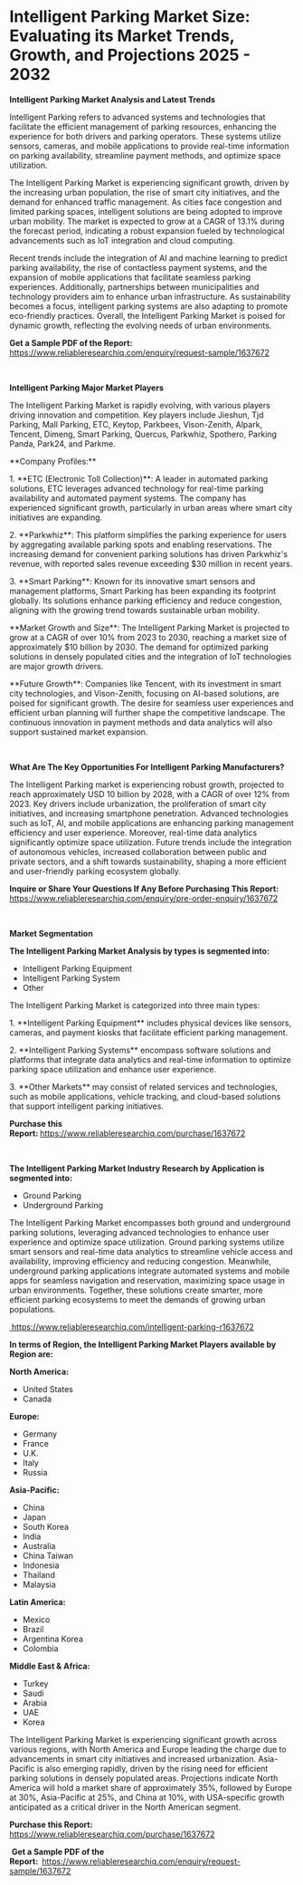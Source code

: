 <p><h1>Intelligent Parking Market Size: Evaluating its Market Trends, Growth, and Projections 2025 - 2032</h1></p><p><strong>Intelligent Parking Market Analysis and Latest Trends</strong></p>
<p><p>Intelligent Parking refers to advanced systems and technologies that facilitate the efficient management of parking resources, enhancing the experience for both drivers and parking operators. These systems utilize sensors, cameras, and mobile applications to provide real-time information on parking availability, streamline payment methods, and optimize space utilization. </p><p>The Intelligent Parking Market is experiencing significant growth, driven by the increasing urban population, the rise of smart city initiatives, and the demand for enhanced traffic management. As cities face congestion and limited parking spaces, intelligent solutions are being adopted to improve urban mobility. The market is expected to grow at a CAGR of 13.1% during the forecast period, indicating a robust expansion fueled by technological advancements such as IoT integration and cloud computing.</p><p>Recent trends include the integration of AI and machine learning to predict parking availability, the rise of contactless payment systems, and the expansion of mobile applications that facilitate seamless parking experiences. Additionally, partnerships between municipalities and technology providers aim to enhance urban infrastructure. As sustainability becomes a focus, intelligent parking systems are also adapting to promote eco-friendly practices. Overall, the Intelligent Parking Market is poised for dynamic growth, reflecting the evolving needs of urban environments.</p></p>
<p><strong>Get a Sample PDF of the Report:&nbsp;</strong> <a href="https://www.reliableresearchiq.com/enquiry/request-sample/1637672?utm_campaign=3704&utm_medium=2&utm_source=Github&utm_content=ia&utm_term=18042025&utm_id=intelligent-parking">https://www.reliableresearchiq.com/enquiry/request-sample/1637672</a></p>
<p>&nbsp;</p>
<p><strong>Intelligent Parking Major Market Players</strong></p>
<p><p>The Intelligent Parking Market is rapidly evolving, with various players driving innovation and competition. Key players include Jieshun, Tjd Parking, Mall Parking, ETC, Keytop, Parkbees, Vison-Zenith, Alpark, Tencent, Dimeng, Smart Parking, Quercus, Parkwhiz, Spothero, Parking Panda, Park24, and Parkme. </p><p>**Company Profiles:**</p><p>1. **ETC (Electronic Toll Collection)**: A leader in automated parking solutions, ETC leverages advanced technology for real-time parking availability and automated payment systems. The company has experienced significant growth, particularly in urban areas where smart city initiatives are expanding.</p><p>2. **Parkwhiz**: This platform simplifies the parking experience for users by aggregating available parking spots and enabling reservations. The increasing demand for convenient parking solutions has driven Parkwhiz's revenue, with reported sales revenue exceeding $30 million in recent years.</p><p>3. **Smart Parking**: Known for its innovative smart sensors and management platforms, Smart Parking has been expanding its footprint globally. Its solutions enhance parking efficiency and reduce congestion, aligning with the growing trend towards sustainable urban mobility.</p><p>**Market Growth and Size**: The Intelligent Parking Market is projected to grow at a CAGR of over 10% from 2023 to 2030, reaching a market size of approximately $10 billion by 2030. The demand for optimized parking solutions in densely populated cities and the integration of IoT technologies are major growth drivers.</p><p>**Future Growth**: Companies like Tencent, with its investment in smart city technologies, and Vison-Zenith, focusing on AI-based solutions, are poised for significant growth. The desire for seamless user experiences and efficient urban planning will further shape the competitive landscape. The continuous innovation in payment methods and data analytics will also support sustained market expansion.</p></p>
<p>&nbsp;</p>
<p><strong>What Are The Key Opportunities For Intelligent Parking Manufacturers?</strong></p>
<p><p>The Intelligent Parking market is experiencing robust growth, projected to reach approximately USD 10 billion by 2028, with a CAGR of over 12% from 2023. Key drivers include urbanization, the proliferation of smart city initiatives, and increasing smartphone penetration. Advanced technologies such as IoT, AI, and mobile applications are enhancing parking management efficiency and user experience. Moreover, real-time data analytics significantly optimize space utilization. Future trends include the integration of autonomous vehicles, increased collaboration between public and private sectors, and a shift towards sustainability, shaping a more efficient and user-friendly parking ecosystem globally.</p></p>
<p><strong>Inquire or Share Your Questions If Any Before Purchasing This Report:</strong> <a href="https://www.reliableresearchiq.com/enquiry/pre-order-enquiry/1637672?utm_campaign=3704&utm_medium=2&utm_source=Github&utm_content=ia&utm_term=18042025&utm_id=intelligent-parking">https://www.reliableresearchiq.com/enquiry/pre-order-enquiry/1637672</a></p>
<p>&nbsp;</p>
<p><strong>Market Segmentation</strong></p>
<p><strong>The Intelligent Parking Market Analysis by types is segmented into:</strong></p>
<p><ul><li>Intelligent Parking Equipment</li><li>Intelligent Parking System</li><li>Other</li></ul></p>
<p><p>The Intelligent Parking Market is categorized into three main types: </p><p>1. **Intelligent Parking Equipment** includes physical devices like sensors, cameras, and payment kiosks that facilitate efficient parking management.</p><p>  </p><p>2. **Intelligent Parking Systems** encompass software solutions and platforms that integrate data analytics and real-time information to optimize parking space utilization and enhance user experience.</p><p>3. **Other Markets** may consist of related services and technologies, such as mobile applications, vehicle tracking, and cloud-based solutions that support intelligent parking initiatives.</p></p>
<p><strong>Purchase this Report:&nbsp;</strong><a href="https://www.reliableresearchiq.com/purchase/1637672?utm_campaign=3704&utm_medium=2&utm_source=Github&utm_content=ia&utm_term=18042025&utm_id=intelligent-parking">https://www.reliableresearchiq.com/purchase/1637672</a></p>
<p>&nbsp;</p>
<p><strong>The Intelligent Parking Market Industry Research by Application is segmented into:</strong></p>
<p><ul><li>Ground Parking</li><li>Underground Parking</li></ul></p>
<p><p>The Intelligent Parking Market encompasses both ground and underground parking solutions, leveraging advanced technologies to enhance user experience and optimize space utilization. Ground parking systems utilize smart sensors and real-time data analytics to streamline vehicle access and availability, improving efficiency and reducing congestion. Meanwhile, underground parking applications integrate automated systems and mobile apps for seamless navigation and reservation, maximizing space usage in urban environments. Together, these solutions create smarter, more efficient parking ecosystems to meet the demands of growing urban populations.</p></p>
<p><a href="https://www.reliableresearchiq.com/intelligent-parking-r1637672?utm_campaign=3704&utm_medium=2&utm_source=Github&utm_content=ia&utm_term=18042025&utm_id=intelligent-parking">&nbsp;https://www.reliableresearchiq.com/intelligent-parking-r1637672</a></p>
<p><strong>In terms of Region, the Intelligent Parking Market Players available by Region are:</strong></p>
<p>
    <p> <strong> North America: </strong>
        <ul>
            <li>United States</li>
            <li>Canada</li>
        </ul>
        </p> 
    <p> <strong> Europe: </strong>
        <ul>
            <li>Germany</li>
            <li>France</li>
            <li>U.K.</li>
            <li>Italy</li>
            <li>Russia</li>
        </ul>
        </p> 
    <p> <strong> Asia-Pacific: </strong>
        <ul>
            <li>China</li>
            <li>Japan</li>
            <li>South Korea</li>
            <li>India</li>
            <li>Australia</li>
            <li>China Taiwan</li>
            <li>Indonesia</li>
            <li>Thailand</li>
            <li>Malaysia</li>
        </ul>
        </p> 
    <p> <strong> Latin America: </strong>
        <ul>
            <li>Mexico</li>
            <li>Brazil</li>
            <li>Argentina Korea</li>
            <li>Colombia</li>
        </ul>
        </p> 
    <p> <strong> Middle East & Africa: </strong>
        <ul>
            <li>Turkey</li>
            <li>Saudi</li>
            <li>Arabia</li>
            <li>UAE</li>
            <li>Korea</li>
        </ul>
    </p>
    </p>
<p><p>The Intelligent Parking Market is experiencing significant growth across various regions, with North America and Europe leading the charge due to advancements in smart city initiatives and increased urbanization. Asia-Pacific is also emerging rapidly, driven by the rising need for efficient parking solutions in densely populated areas. Projections indicate North America will hold a market share of approximately 35%, followed by Europe at 30%, Asia-Pacific at 25%, and China at 10%, with USA-specific growth anticipated as a critical driver in the North American segment.</p></p>
<p><strong>Purchase this Report: </strong><a href="https://www.reliableresearchiq.com/purchase/1637672?utm_campaign=3704&utm_medium=2&utm_source=Github&utm_content=ia&utm_term=18042025&utm_id=intelligent-parking">https://www.reliableresearchiq.com/purchase/1637672</a></p>
<p>&nbsp;<strong>Get a Sample PDF of the Report:&nbsp;&nbsp;</strong><a href="https://www.reliableresearchiq.com/enquiry/request-sample/1637672?utm_campaign=3704&utm_medium=2&utm_source=Github&utm_content=ia&utm_term=18042025&utm_id=intelligent-parking">https://www.reliableresearchiq.com/enquiry/request-sample/1637672</a></p>
<p><strong></strong></p>
<p><p></p><p></p><p></p></p>